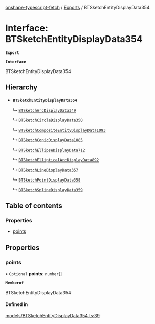[onshape-typescript-fetch](../README.md) / [Exports](../modules.md) / BTSketchEntityDisplayData354

# Interface: BTSketchEntityDisplayData354

**`Export`**

**`Interface`**

BTSketchEntityDisplayData354

## Hierarchy

- **`BTSketchEntityDisplayData354`**

  ↳ [`BTSketchArcDisplayData349`](BTSketchArcDisplayData349.md)

  ↳ [`BTSketchCircleDisplayData350`](BTSketchCircleDisplayData350.md)

  ↳ [`BTSketchCompositeEntityDisplayData1093`](BTSketchCompositeEntityDisplayData1093.md)

  ↳ [`BTSketchConicDisplayData1085`](BTSketchConicDisplayData1085.md)

  ↳ [`BTSketchEllipseDisplayData712`](BTSketchEllipseDisplayData712.md)

  ↳ [`BTSketchEllipticalArcDisplayData892`](BTSketchEllipticalArcDisplayData892.md)

  ↳ [`BTSketchLineDisplayData357`](BTSketchLineDisplayData357.md)

  ↳ [`BTSketchPointDisplayData358`](BTSketchPointDisplayData358.md)

  ↳ [`BTSketchSplineDisplayData359`](BTSketchSplineDisplayData359.md)

## Table of contents

### Properties

- [points](BTSketchEntityDisplayData354.md#points)

## Properties

### points

• `Optional` **points**: `number`[]

**`Memberof`**

BTSketchEntityDisplayData354

#### Defined in

[models/BTSketchEntityDisplayData354.ts:39](https://github.com/toebes/onshape-typescript-fetch/blob/3e11ae1/models/BTSketchEntityDisplayData354.ts#L39)
